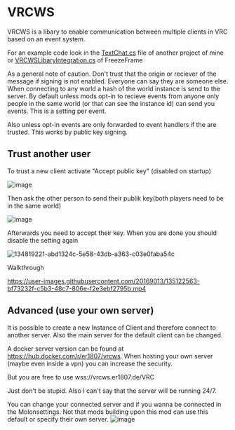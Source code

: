 # VRCWS

VRCWS is a libary to enable communication between multiple clients in VRC based on an event system.

For an example code look in the [TextChat.cs](https://github.com/Er1807/VRCTextChat/blob/main/Client/TextChat.cs) file of another project of mine or [VRCWSLibaryIntegration.cs](https://github.com/Er1807/FreezeFrame/blob/main/VRCWSLibaryIntegration.cs) of FreezeFrame

As a general note of caution. Don't trust that the origin or reciever of the message if signing is not enabled. Everyone can say they are someone else.
When connecting to any world a hash of the world instance is send to the server. By default unless mods opt-in to recieve events from anyone only people in the same world (or that can see the instance id) can send you events. This is a setting per event.

Also unless opt-in events are only forwarded to event handlers if the are trusted. This works by public key signing. 

## Trust another user

To trust a new client activate "Accept public key" (disabled on startup)

![image](https://user-images.githubusercontent.com/20169013/134819167-16e66e2a-3907-45ec-9c76-a690096a21cd.png)

Then ask the other person to send their publik key(both players need to be in the same world)

![image](https://user-images.githubusercontent.com/20169013/134819203-c0f6c2b5-8a27-4602-87fd-4692dbeea1b9.png)

Afterwards you need to accept their key. When you are done you should disable the setting again

![134819221-abd1324c-5e58-43db-a363-c03e0faba54c](https://user-images.githubusercontent.com/20169013/135122721-72f417d8-d26c-4e64-8ae6-22b739ab186c.png)

Walkthrough

https://user-images.githubusercontent.com/20169013/135122563-bf73232f-c5b3-48c7-806e-f2e3ebf2795b.mp4


## Advanced (use your own server)

It is possible to create a new Instance of Client and therefore connect to another server. Also the main server for the default client can be changed.

A docker server version can be found at https://hub.docker.com/r/er1807/vrcws. When hosting your own server (maybe even inside a vpn) you can increase the security.

But you are free to use wss://vrcws.er1807.de/VRC 

Just don't be stupid. Also I can't say that the server will be running 24/7.

You can change your connected server and if you wanna be connected in the Molonsettings. Not that mods building upon this mod can use this default or specify their own server.
![image](https://user-images.githubusercontent.com/20169013/134067335-9025f8af-486f-4d09-80c6-a84ddad19637.png)
